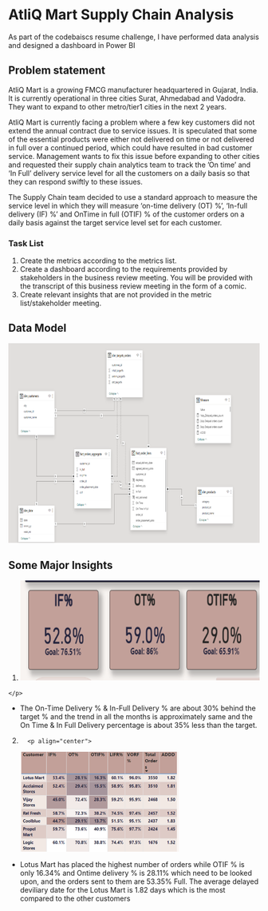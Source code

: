 
# AtliQ Mart Supply Chain Analysis
As part of the  codebaiscs resume challenge, I have performed data analysis and designed a dashboard in Power BI

## Problem statement

AtliQ Mart is a growing FMCG manufacturer headquartered in Gujarat, India. It is currently operational in three cities Surat, Ahmedabad and Vadodra. They want to expand to other metro/tier1 cities in the next 2 years.

AtliQ Mart is currently facing a problem where a few key customers did not extend the annual contract due to service issues. It is speculated that some of the essential products were either not delivered on time or not delivered in full over a continued period, which could have resulted in bad customer service. Management wants to fix this issue before expanding to other cities and requested their supply chain analytics team to track the ’On time’ and ‘In Full’ delivery service level for all the customers on a daily basis so that they can respond swiftly to these issues.

The Supply Chain team decided to use a standard approach to measure the service level in which they will measure ‘on-time delivery (OT) %’, ‘In-full delivery (IF) %’ and OnTime in full (OTIF) % of the customer orders on a daily basis against the target service level set for each customer.

### Task List

1.  Create the metrics according to the metrics list.
2.  Create a dashboard according to the requirements provided by stakeholders in the business review meeting. You will be provided with the transcript of this business review meeting in the form of a comic.
3.  Create relevant insights that are not provided in the metric list/stakeholder meeting.

## Data Model 

<p align="center">
  <img src="Data model .png" height="400">
</p>

## Some Major Insights 
1.   <p align="center">
      <img src="Target variables.png" height="200">
    </p>

* The On-Time Delivery % & In-Full Delivery % are about 30% behind the target % and the trend in all the months is approximately
   same and the On Time & In Full Delivery percentage is about 35% less than the target.



2.       <p align="center">
      <img src="Customer Analysis.png" height="200">
    </p>

* Lotus Mart has placed the highest number of orders while OTIF % is only 16.34% and Ontime delivery % is 28.11% which need to be looked upon, and the orders 
  sent to them are 53.35% Full. The average delayed deviliary date for the Lotus Mart is 1.82 days which is the most compared to the other customers
